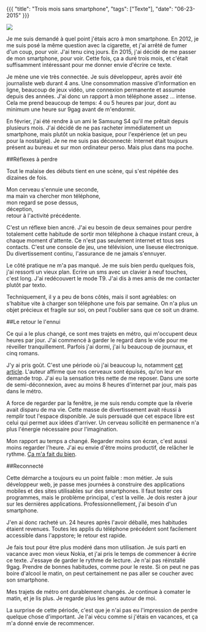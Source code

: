 {{{
  "title": "Trois mois sans smartphone",
  "tags": ["Texte"],
  "date": "06-23-2015"
}}}

<img src="/static/images/nonSmartphone.jpg"/>

Je me suis demandé à quel point j'étais acro à mon smartphone. En 2012, je me suis posé la même question avec la cigarette, et j'ai arrêté de fumer d'un coup, pour voir. J'ai tenu cinq jours. En 2015, j'ai décidé de me passer de mon smartphone, pour voir. Cette fois, ça a duré trois mois, et c'était suffisamment intéressant pour me donner envie d'écrire ce texte. 
<!--more-->

Je mène une vie très connectée. Je suis développeur, après avoir été journaliste web durant 4 ans. Une consommation massive d'information en ligne, beaucoup de jeux vidéo, une connexion permanente et assumée depuis des années. J'ai donc un rapport à mon téléphone assez ... intense. Cela me prend beaucoup de temps: 4 ou 5 heures par jour, dont au minimum une heure sur 9gag avant de m'endormir.

En février, j'ai été rendre à un ami le Samsung S4 qu'il me prêtait depuis plusieurs mois. J'ai décidé de ne pas racheter immédiatement un smartphone, mais plutôt un nokia basique, pour l'expérience (et un peu pour la nostalgie). Je ne me suis pas déconnecté: Internet était toujours présent au bureau et sur mon ordinateur perso. Mais plus dans ma poche.

##Réflexes à perdre

Tout le malaise des débuts tient en une scène, qui s'est répétée des dizaines de fois.

Mon cerveau s'ennuie une seconde,</br>
ma main va chercher mon téléphone,</br>
mon regard se pose dessus,</br>
déception,</br>
retour à l'activité précédente.

C'est un réflexe bien ancré. J'ai eu besoin de deux semaines pour perdre totalement cette habitude de sortir mon téléphone à chaque instant creux, à chaque moment d'attente. Ce n'est pas seulement internet et tous ses contacts. C'est une console de jeu, une télévision, une liseuse électronique. Du divertissement continu, l'assurance de ne jamais s'ennuyer.

Le côté pratique ne m'a pas manqué. Je me suis bien perdu quelques fois, j'ai ressorti un vieux plan. Ecrire un sms avec un clavier à neuf touches, c'est long. J'ai redécouvert le mode T9. J'ai dis à mes amis de me contacter plutôt par texto. 

Techniquement, il y a peu de bons côtés, mais il sont agréables: on s'habitue vite à charger son téléphone une fois par semaine. On n'a plus un objet précieux et fragile sur soi, on peut l'oublier sans que ce soit un drame. 

##Le retour le l'ennui

Ce qui a le plus changé, ce sont mes trajets en métro, qui m'occupent deux heures par jour. J'ai commencé à garder le regard dans le vide pour me réveiller tranquillement. Parfois j'ai dormi, j'ai lu beaucoup de journaux, et cinq romans. 

J'y ai pris goût. C'est une période où j'ai beaucoup lu, notamment <a href="https://medium.com/@hughmcguire/why-can-t-we-read-anymore-503c38c131fe" target="_blank">cet article</a>. L'auteur affirme que nos cerveaux sont épuisés, qu'on leur en demande trop. J'ai eu la sensation très nette de me reposer. Dans une sorte de semi-déconnexion, avec au moins 8 heures d'internet par jour, mais pas dans le métro.

A force de regarder par la fenêtre, je me suis rendu compte que la rêverie avait disparu de ma vie. Cette masse de divertissement avait réussi à remplir tout l'espace disponible. Je suis persuadé que cet espace libre est celui qui permet aux idées d'arriver. Un cerveau sollicité en permanence n'a plus l'énergie nécessaire pour l'imagination. 

Mon rapport au temps a changé. Regarder moins son écran, c'est aussi moins regarder l'heure. J'ai eu envie d'être moins productif, de relâcher le rythme. <a href="https://medium.com/message/against-productivity-b19f56b67da6" target="_blank">Ça m'a fait du bien</a>. 

##Reconnecté

Cette démarche a toujours eu un point faible : mon métier. Je suis développeur web, je passe mes journées à construire des applications mobiles et des sites utilisables sur des smartphones. Il faut tester ces programmes, mais le problème principal, c'est la veille. Je dois rester à jour sur les dernières applications. Professionnellement, j'ai besoin d'un smartphone.

J'en ai donc racheté un. 24 heures après l'avoir déballé, mes habitudes étaient revenues. Toutes les applis du téléphone précédent sont facilement accessible dans l'appstore; le retour est rapide. 

Je fais tout pour être plus modéré dans mon utilisation. Je suis parti en vacance avec mon vieux Nokia, et j'ai pris le temps de commencer à écrire ce texte. J'essaye de garder le rythme de lecture. Je n'ai pas réinstallé 9gag. Prendre de bonnes habitudes, comme pour le reste. Si on peut ne pas boire d'alcool le matin, on peut certainement ne pas aller se coucher avec son smartphone.

Mes trajets de métro ont durablement changés. Je continue à comater le matin, et je lis plus. Je regarde plus les gens autour de moi. 

La surprise de cette période, c'est que je n'ai pas eu l'impression de perdre quelque chose d'important. Je l'ai vécu comme si j'étais en vacances, et ça m'a donné envie de recommencer.

